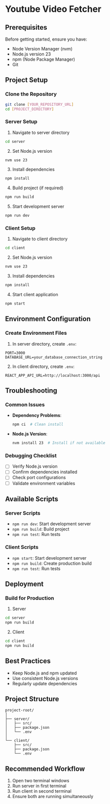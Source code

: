 # Youtube Video Fetcher

## Prerequisites

Before getting started, ensure you have:
- Node Version Manager (nvm)
- Node.js version 23
- npm (Node Package Manager)
- Git

## Project Setup

### Clone the Repository
```bash
git clone [YOUR_REPOSITORY_URL]
cd [PROJECT_DIRECTORY]
```

### Server Setup

1. Navigate to server directory
```bash
cd server
```

2. Set Node.js version
```bash
nvm use 23
```

3. Install dependencies
```bash
npm install
```

4. Build project (if required)
```bash
npm run build
```

5. Start development server
```bash
npm run dev
```

### Client Setup

1. Navigate to client directory
```bash
cd client
```

2. Set Node.js version
```bash
nvm use 23
```

3. Install dependencies
```bash
npm install
```

4. Start client application
```bash
npm start
```

## Environment Configuration

### Create Environment Files
1. In server directory, create `.env`:
```
PORT=3000
DATABASE_URL=your_database_connection_string
```

2. In client directory, create `.env`:
```
REACT_APP_API_URL=http://localhost:3000/api
```

## Troubleshooting

### Common Issues
- **Dependency Problems**: 
  ```bash
  npm ci  # Clean install
  ```
- **Node.js Version**: 
  ```bash
  nvm install 23  # Install if not available
  ```

### Debugging Checklist
- [ ] Verify Node.js version
- [ ] Confirm dependencies installed
- [ ] Check port configurations
- [ ] Validate environment variables

## Available Scripts

### Server Scripts
- `npm run dev`: Start development server
- `npm run build`: Build project
- `npm run test`: Run tests

### Client Scripts
- `npm start`: Start development server
- `npm run build`: Create production build
- `npm run test`: Run tests

## Deployment

### Build for Production
1. Server
```bash
cd server
npm run build
```

2. Client
```bash
cd client
npm run build
```

## Best Practices
- Keep Node.js and npm updated
- Use consistent Node.js versions
- Regularly update dependencies

## Project Structure
```
project-root/
│
├── server/
│   ├── src/
│   ├── package.json
│   └── .env
│
└── client/
    ├── src/
    ├── package.json
    └── .env
```

## Recommended Workflow
1. Open two terminal windows
2. Run server in first terminal
3. Run client in second terminal
4. Ensure both are running simultaneously

